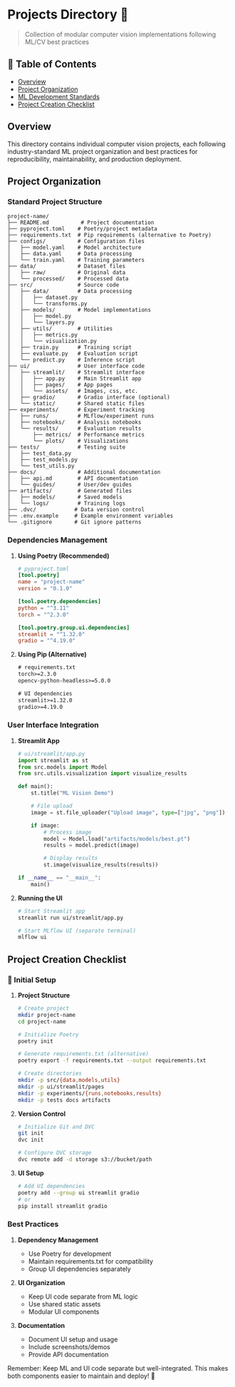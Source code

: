 # Projects Directory 🚀

> Collection of modular computer vision implementations following ML/CV best practices

## 📑 Table of Contents

- [Overview](#overview)
- [Project Organization](#project-organization)
- [ML Development Standards](#ml-development-standards)
- [Project Creation Checklist](#project-creation-checklist)

## Overview

This directory contains individual computer vision projects, each following industry-standard ML project organization and best practices for reproducibility, maintainability, and production deployment.

## Project Organization

### Standard Project Structure

```
project-name/
├── README.md          # Project documentation
├── pyproject.toml    # Poetry/project metadata
├── requirements.txt  # Pip requirements (alternative to Poetry)
├── configs/          # Configuration files
│   ├── model.yaml    # Model architecture
│   ├── data.yaml     # Data processing
│   └── train.yaml    # Training parameters
├── data/             # Dataset files
│   ├── raw/          # Original data
│   └── processed/    # Processed data
├── src/              # Source code
│   ├── data/         # Data processing
│   │   ├── dataset.py
│   │   └── transforms.py
│   ├── models/       # Model implementations
│   │   ├── model.py
│   │   └── layers.py
│   ├── utils/        # Utilities
│   │   ├── metrics.py
│   │   └── visualization.py
│   ├── train.py      # Training script
│   ├── evaluate.py   # Evaluation script
│   └── predict.py    # Inference script
├── ui/               # User interface code
│   ├── streamlit/    # Streamlit interface
│   │   ├── app.py    # Main Streamlit app
│   │   ├── pages/    # App pages
│   │   └── assets/   # Images, css, etc.
│   ├── gradio/       # Gradio interface (optional)
│   └── static/       # Shared static files
├── experiments/      # Experiment tracking
│   ├── runs/         # MLflow/experiment runs
│   ├── notebooks/    # Analysis notebooks
│   └── results/      # Evaluation results
│       ├── metrics/  # Performance metrics
│       └── plots/    # Visualizations
├── tests/            # Testing suite
│   ├── test_data.py
│   ├── test_models.py
│   └── test_utils.py
├── docs/             # Additional documentation
│   ├── api.md        # API documentation
│   └── guides/       # User/dev guides
├── artifacts/        # Generated files
│   ├── models/       # Saved models
│   └── logs/         # Training logs
├── .dvc/            # Data version control
├── .env.example     # Example environment variables
└── .gitignore       # Git ignore patterns
```

### Dependencies Management

1. **Using Poetry (Recommended)**

   ```toml
   # pyproject.toml
   [tool.poetry]
   name = "project-name"
   version = "0.1.0"

   [tool.poetry.dependencies]
   python = "^3.11"
   torch = "^2.3.0"

   [tool.poetry.group.ui.dependencies]
   streamlit = "^1.32.0"
   gradio = "^4.19.0"
   ```

2. **Using Pip (Alternative)**

   ```txt
   # requirements.txt
   torch>=2.3.0
   opencv-python-headless>=5.0.0

   # UI dependencies
   streamlit>=1.32.0
   gradio>=4.19.0
   ```

### User Interface Integration

1. **Streamlit App**

   ```python
   # ui/streamlit/app.py
   import streamlit as st
   from src.models import Model
   from src.utils.visualization import visualize_results

   def main():
       st.title("ML Vision Demo")

       # File upload
       image = st.file_uploader("Upload image", type=["jpg", "png"])

       if image:
           # Process image
           model = Model.load("artifacts/models/best.pt")
           results = model.predict(image)

           # Display results
           st.image(visualize_results(results))

   if __name__ == "__main__":
       main()
   ```

2. **Running the UI**

   ```bash
   # Start Streamlit app
   streamlit run ui/streamlit/app.py

   # Start MLflow UI (separate terminal)
   mlflow ui
   ```

## Project Creation Checklist

### 🚀 Initial Setup

1. **Project Structure**

   ```bash
   # Create project
   mkdir project-name
   cd project-name

   # Initialize Poetry
   poetry init

   # Generate requirements.txt (alternative)
   poetry export -f requirements.txt --output requirements.txt

   # Create directories
   mkdir -p src/{data,models,utils}
   mkdir -p ui/streamlit/pages
   mkdir -p experiments/{runs,notebooks,results}
   mkdir -p tests docs artifacts
   ```

2. **Version Control**

   ```bash
   # Initialize Git and DVC
   git init
   dvc init

   # Configure DVC storage
   dvc remote add -d storage s3://bucket/path
   ```

3. **UI Setup**
   ```bash
   # Add UI dependencies
   poetry add --group ui streamlit gradio
   # or
   pip install streamlit gradio
   ```

### Best Practices

1. **Dependency Management**

   - Use Poetry for development
   - Maintain requirements.txt for compatibility
   - Group UI dependencies separately

2. **UI Organization**

   - Keep UI code separate from ML logic
   - Use shared static assets
   - Modular UI components

3. **Documentation**
   - Document UI setup and usage
   - Include screenshots/demos
   - Provide API documentation

Remember: Keep ML and UI code separate but well-integrated. This makes both components easier to maintain and deploy! 💪

